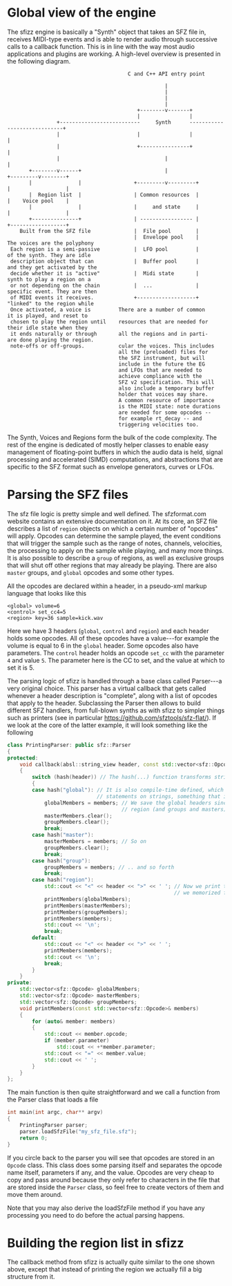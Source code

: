 # Global view of the engine

The sfizz engine is basically a "Synth" object that takes an SFZ file in, receives MIDI-type events
and is able to render audio through successive calls to a callback function. This is in line with
the way most audio applications and plugins are working. A high-level overview is presented in the
following diagram.

```
                                       C and C++ API entry point

                                                   |
                                                   |
                                                   |
                                                   |
                                          +--------v-------+
                                          |                |
                +--------------------------     Synth      -----------------------------+
                |                         |                |                            |
                |                         +----------------+                            |
                |                                  |                                    |
       +--------v------+                           |                          +---------v--------+
       |               |                 +---------v---------+                |                  |
       |  Region list  |                 | Common resources  |                |    Voice pool    |
       |               |                 |     and state     |                |                  |
       +---------------+                 | ----------------- |                +------------------+
    Built from the SFZ file              |  File pool        |
                                         |  Envelope pool    |            The voices are the polyphony
 Each region is a semi-passive           |  LFO pool         |            of the synth. They are idle
 description object that can             |  Buffer pool      |            and they get activated by the
 decide whether it is "active"           |  Midi state       |            synth to play a region on a
 or not depending on the chain           |  ...              |            specific event. They are then
 of MIDI events it receives.             +-------------------+            "linked" to the region while
 Once activated, a voice is         There are a number of common          it is played, and reset to
 chosen to play the region until    resources that are needed for         their idle state when they
 it ends naturally or through       all the regions and in parti-         are done playing the region.
 note-offs or off-groups.           cular the voices. This includes
                                    all the (preloaded) files for
                                    the SFZ instrument, but will
                                    include in the future the EG
                                    and LFOs that are needed to
                                    achieve compliance with the
                                    SFZ v2 specification. This will
                                    also include a temporary buffer
                                    holder that voices may share.
                                    A common resource of importance
                                    is the MIDI state: note durations
                                    are needed for some opcodes --
                                    for example rt_decay -- and
                                    triggering velocities too.
```

The Synth, Voices and Regions form the bulk of the code complexity. The rest of the engine is dedicated of
mostly helper classes to enable easy management of floating-point buffers in which the audio data is held,
signal processing and accelerated (SIMD) computations, and abstractions that are specific to the SFZ format
such as envelope generators, curves or LFOs.

# Parsing the SFZ files

The sfz file logic is pretty simple and well defined. The sfzformat.com website contains an extensive documentation
on it. At its core, an SFZ file describes a list of `region` objects on which a certain number of "opcodes" will
apply. Opcodes can determine the sample played, the event conditions that will trigger the sample such as the range
of notes, channels, velocities, the processing to apply on the sample while playing, and many more things. It is
also possible to describe a `group` of regions, as well as exclusive groups that will shut off other regions that may
already be playing. There are also `master` groups, and `global` opcodes and some other types.

All the opcodes are declared within a header, in a pseudo-xml markup language that looks like this
```sfz
<global> volume=6
<control> set_cc4=5
<region> key=36 sample=kick.wav
```
Here we have 3 headers (`global`, `control` and `region`) and each header holds some opcodes. All of these opcodes
have a value---for example the volume is equal to 6 in the `global` header. Some opcodes also have parameters.
The `control` header holds an opcode `set_cc` with the parameter `4` and value `5`. The parameter here is the CC to set,
and the value at which to set it is 5.

The parsing logic of sfizz is handled through a base class called Parser---a very original choice. This parser has
a virtual callback that gets called whenever a header description is "complete", along with a list of opcodes that
apply to the header. Subclassing the Parser then allows to build different SFZ handlers, from full-blown synths as
with sfizz to simpler things such as printers (see in particular https://github.com/sfztools/sfz-flat/). If we look
at the core of the latter example, it will look something like the following

```cpp
class PrintingParser: public sfz::Parser
{
protected:
    void callback(absl::string_view header, const std::vector<sfz::Opcode>& members) final
    {
        switch (hash(header)) // The hash(...) function transforms strings to large integers
        {
        case hash("global"): // It is also compile-time defined, which allows to do switch-case
                             // statements on strings, something that is usually not possible
            globalMembers = members; // We save the global headers since they apply to the next
                                     // region (and groups and masters)
            masterMembers.clear();
            groupMembers.clear();
            break;
        case hash("master"):
            masterMembers = members; // So on
            groupMembers.clear();
            break;
        case hash("group"):
            groupMembers = members; // .. and so forth
            break;
        case hash("region"):
            std::cout << "<" << header << ">" << ' '; // Now we print the region along with all the opcodes
                                                      // we memorized from earlier headers.
            printMembers(globalMembers);
            printMembers(masterMembers);
            printMembers(groupMembers);
            printMembers(members);
            std::cout << '\n';
            break;
        default:
            std::cout << "<" << header << ">" << ' ';
            printMembers(members);
            std::cout << '\n';
            break;
        }
    }
private:
    std::vector<sfz::Opcode> globalMembers;
    std::vector<sfz::Opcode> masterMembers;
    std::vector<sfz::Opcode> groupMembers;
    void printMembers(const std::vector<sfz::Opcode>& members)
    {
        for (auto& member: members)
        {
            std::cout << member.opcode;
            if (member.parameter)
                std::cout << +*member.parameter;
            std::cout << "=" << member.value;
            std::cout << ' ';
        }
    }
};
```

The main function is then quite straightforward and we call a function from the Parser class that loads a file
```cpp
int main(int argc, char** argv)
{
    PrintingParser parser;
    parser.loadSfzFile("my_sfz_file.sfz");
    return 0;
}
```
If you circle back to the parser you will see that opcodes are stored in an `Opcode` class. This class does some parsing
itself and separates the opcode name itself, parameters if any, and the value. Opcodes are very cheap to copy and pass
around because they only refer to characters in the file that are stored inside the `Parser` class, so feel free to
create vectors of them and move them around.

Note that you may also derive the loadSfzFile method if you have any processing you need to do before the actual parsing happens.

# Building the region list in sfizz

The callback method from sfizz is actually quite similar to the one shown above, except that instead of printing the region
we actually fill a big structure from it.
